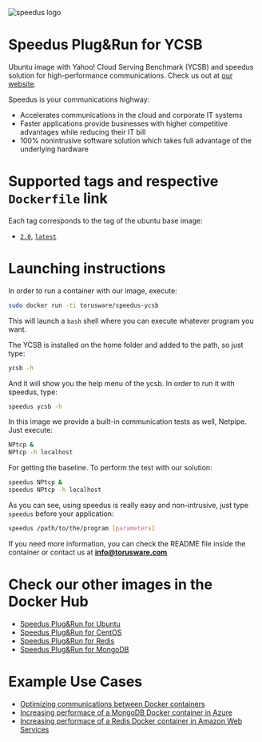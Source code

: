 ![speedus logo](http://dl.torusware.com/images/speedus_small.jpg "Torusware Speedus")

# Speedus Plug&Run for YCSB
Ubuntu image with Yahoo! Cloud Serving Benchmark (YCSB) and speedus solution for high-performance communications. Check us out at [our website](http://torusware.com/).

Speedus is your communications highway:

- Accelerates communications in the cloud and corporate IT systems
- Faster applications provide businesses with higher competitive advantages while reducing their IT bill
- 100% nonintrusive software solution which takes full advantage of the underlying hardware

# Supported tags and respective `Dockerfile` link
Each tag corresponds to the tag of the ubuntu base image:

- [`2.0`](https://github.com/torusware/speedus-ycsb/tree/master/2.0 "2.0 Dockerfile"), [`latest`](https://github.com/torusware/speedus-ycsb/tree/master/2.0 "latest Dockerfile")

# Launching instructions
In order to run a container with our image, execute:
```bash
sudo docker run -ti torusware/speedus-ycsb
```
This will launch a `bash` shell where you can execute whatever program you want.

The YCSB is installed on the home folder and added to the path, so just type:
```bash
ycsb -h
```
And it will show you the help menu of the ycsb. In order to run it with speedus, type:
```bash
speedus ycsb -h
```
In this image we provide a built-in communication tests as well, Netpipe. Just execute:
```bash
NPtcp &
NPtcp -h localhost
```
For getting the baseline. To perform the test with our solution:
```bash
speedus NPtcp &
speedus NPtcp -h localhost
```
As you can see, using speedus is really easy and non-intrusive, just type `speedus` before your application:
```bash
speedus /path/to/the/program [parameters]
```
If you need more information, you can check the README file inside the container or contact us at **info@torusware.com**

# Check our other images in the Docker Hub

- [Speedus Plug&Run for Ubuntu](https://registry.hub.docker.com/u/torusware/speedus-ubuntu/)
- [Speedus Plug&Run for CentOS](https://registry.hub.docker.com/u/torusware/speedus-centos/)
- [Speedus Plug&Run for Redis](https://registry.hub.docker.com/u/torusware/speedus-redis/)
- [Speedus Plug&Run for MongoDB](https://registry.hub.docker.com/u/torusware/speedus-mongo/)

# Example Use Cases

- [Optimizing communications between Docker containers](https://bit.ly/1IZdodU)
- [Increasing performace of a MongoDB Docker container in Azure](https://bit.ly/1LgUzDV)
- [Increasing performace of a Redis Docker container in Amazon Web Services](https://bit.ly/1KsVBJW)

